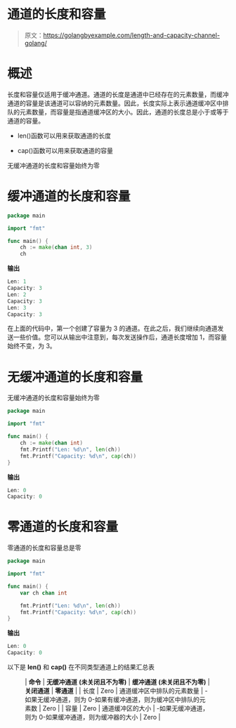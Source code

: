 # 通道的长度和容量

> 原文：<https://golangbyexample.com/length-and-capacity-channel-golang/>

# **概述**

长度和容量仅适用于缓冲通道。通道的长度是通道中已经存在的元素数量，而缓冲通道的容量是该通道可以容纳的元素数量。因此，长度实际上表示通道缓冲区中排队的元素数量，而容量是指通道缓冲区的大小。因此，通道的长度总是小于或等于通道的容量。

*   len()函数可以用来获取通道的长度

*   cap()函数可以用来获取通道的容量

无缓冲通道的长度和容量始终为零

# **缓冲通道的长度和容量**

```go
package main

import "fmt"

func main() {
	ch := make(chan int, 3)
	ch 
```

**输出**

```go
Len: 1
Capacity: 3
Len: 2
Capacity: 3
Len: 3
Capacity: 3
```

在上面的代码中，第一个创建了容量为 3 的通道。在此之后，我们继续向通道发送一些价值。您可以从输出中注意到，每次发送操作后，通道长度增加 1，而容量始终不变，为 3。

# **无缓冲通道的长度和容量**

无缓冲通道的长度和容量始终为零

```go
package main

import "fmt"

func main() {
    ch := make(chan int)
    fmt.Printf("Len: %d\n", len(ch))
    fmt.Printf("Capacity: %d\n", cap(ch))
}
```

**输出**

```go
Len: 0
Capacity: 0
```

# **零通道的长度和容量**

零通道的长度和容量总是零

```go
package main

import "fmt"

func main() {
	var ch chan int

	fmt.Printf("Len: %d\n", len(ch))
	fmt.Printf("Capacity: %d\n", cap(ch))
}
```

**输出**

```go
Len: 0
Capacity: 0
```

以下是 **len()** 和 **cap()** 在不同类型通道上的结果汇总表

<figure class="wp-block-table">

| **命令** | **无缓冲通道** **(未关闭且不为零)** | **缓冲通道** **(未关闭且不为零)** | **关闭通道** | **零通道** |
| 长度 | Zero | 通道缓冲区中排队的元素数量 | -如果无缓冲通道，则为 0-如果有缓冲通道，则为缓冲区中排队的元素数 | Zero |
| 容量 | Zero | 通道缓冲区的大小 | -如果无缓冲通道，则为 0-如果缓冲通道，则为缓冲器的大小 | Zero |

</figure>